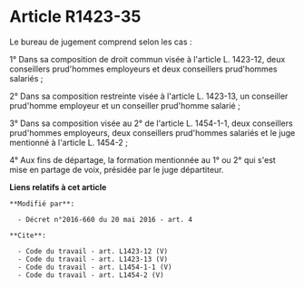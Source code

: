 # Article R1423-35

Le bureau de jugement comprend selon les cas : 

1° Dans sa composition de droit commun visée à l'article L. 1423-12, deux conseillers prud'hommes employeurs et deux
conseillers prud'hommes salariés ; 

2° Dans sa composition restreinte visée à l'article L. 1423-13, un conseiller prud'homme employeur et un conseiller
prud'homme salarié ; 

3° Dans sa composition visée au 2° de l'article L. 1454-1-1, deux conseillers prud'hommes employeurs, deux conseillers
prud'hommes salariés et le juge mentionné à l'article L. 1454-2 ; 

4° Aux fins de départage, la formation mentionnée au 1° ou 2° qui s'est mise en partage de voix, présidée par le juge
départiteur.

**Liens relatifs à cet article**

	**Modifié par**:

	  - Décret n°2016-660 du 20 mai 2016 - art. 4

	**Cite**:

	  - Code du travail - art. L1423-12 (V)
	  - Code du travail - art. L1423-13 (V)
	  - Code du travail - art. L1454-1-1 (V)
	  - Code du travail - art. L1454-2 (V)
